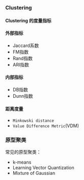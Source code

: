 ### Clustering 
#### Clustering 的度量指标 
#### 外部指标 
- Jaccard系数
- FM指数
- Rand指数 
- ARI指数 
#### 内部指标 
- DB指数
- Dunn指数  
#### 距离度量
- `Minkowski distance` 
- `Value Difference Metric`(VDM) 

### 原型聚类 
常见的原型聚类：
- k-means
- Learning Vector Quantization
- Mixture of Gaussian
